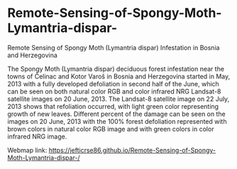 # Remote-Sensing-of-Spongy-Moth-Lymantria-dispar-
Remote Sensing of Spongy Moth (Lymantria dispar) Infestation in Bosnia and Herzegovina

The Spongy Moth (Lymantria dispar) deciduous forest infestation near the towns of Čelinac and Kotor Varoš in Bosnia and Herzegovina started in May, 2013 with a fully developed defoliation in second half of the June, which can be seen on both natural color RGB and color infrared NRG Landsat-8 satellite images on 20 June, 2013. The Landsat-8 satellite image on 22 July, 2013 shows that refoliation occurred, with light green color representing growth of new leaves. Different percent of the damage can be seen on the images on 20 June, 2013 with the 100% forest defoliation represented with brown colors in natural color RGB image and with green colors in color infrared NRG image.

Webmap link: https://jefticrse86.github.io/Remote-Sensing-of-Spongy-Moth-Lymantria-dispar-/
